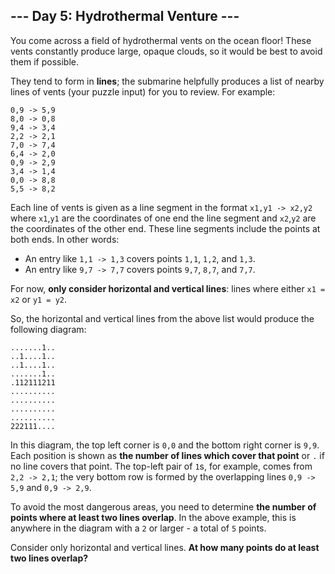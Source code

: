 ## --- Day 5: Hydrothermal Venture ---

You come across a field of hydrothermal vents on the ocean floor! These vents constantly produce large, opaque clouds, so it would be best to avoid them if possible.

They tend to form in **lines**; the submarine helpfully produces a list of nearby lines of vents (your puzzle input) for you to review. For example:

    0,9 -> 5,9
    8,0 -> 0,8
    9,4 -> 3,4
    2,2 -> 2,1
    7,0 -> 7,4
    6,4 -> 2,0
    0,9 -> 2,9
    3,4 -> 1,4
    0,0 -> 8,8
    5,5 -> 8,2

Each line of vents is given as a line segment in the format ``x1,y1 -> x2,y2`` where ``x1``,``y1`` are the coordinates of one end the line segment and ``x2``,``y2`` are the coordinates of the other end. These line segments include the points at both ends. In other words:

* An entry like ``1,1 -> 1,3`` covers points ``1,1``, ``1,2``, and ``1,3``.
* An entry like ``9,7 -> 7,7`` covers points ``9,7``, ``8,7``, and ``7,7``.

For now, **only consider horizontal and vertical lines**: lines where either ``x1 = x2`` or ``y1 = y2``.

So, the horizontal and vertical lines from the above list would produce the following diagram:

    .......1..
    ..1....1..
    ..1....1..
    .......1..
    .112111211
    ..........
    ..........
    ..........
    ..........
    222111....

In this diagram, the top left corner is ``0,0`` and the bottom right corner is ``9,9``. Each position is shown as **the number of lines which cover that point** or ``.`` if no line covers that point. The top-left pair of ``1``s, for example, comes from ``2,2 -> 2,1``; the very bottom row is formed by the overlapping lines ``0,9 -> 5,9`` and ``0,9 -> 2,9``.

To avoid the most dangerous areas, you need to determine **the number of points where at least two lines overlap**. In the above example, this is anywhere in the diagram with a ``2`` or larger - a total of ``5`` points.

Consider only horizontal and vertical lines. **At how many points do at least two lines overlap?**

